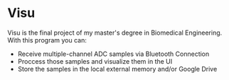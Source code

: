 # Visu

Visu is the final project of my master's degree in Biomedical Engineering. With this program you can:

* Receive multiple-channel ADC samples via Bluetooth Connection
* Proccess those samples and visualize them in the UI
* Store the samples in the local external memory and/or Google Drive
